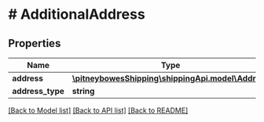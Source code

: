 # # AdditionalAddress

## Properties

Name | Type | Description | Notes
------------ | ------------- | ------------- | -------------
**address** | [**\pitneybowesShipping\shippingApi.model\Address**](Address.md) |  | 
**address_type** | **string** |  | 

[[Back to Model list]](../../README.md#documentation-for-models) [[Back to API list]](../../README.md#documentation-for-api-endpoints) [[Back to README]](../../README.md)


